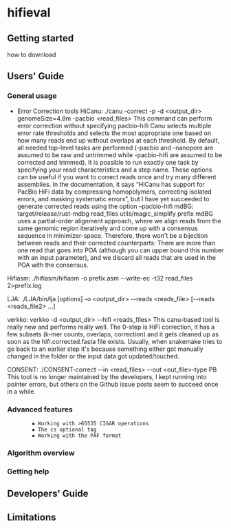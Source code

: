 # hifieval

## Getting started

how to download

## Users' Guide

### General usage
- Error Correction tools
HiCanu: 
	./canu -correct -p <prefix> -d <output_dir> genomeSize=4.8m -pacbio <read_files>
	This command can perform error correction without specifying pacbio-hifi
Canu selects multiple error rate thresholds and selects the most appropriate one based on how many reads end up without overlaps at each threshold. By default, all needed top-level tasks are performed (-pacbio and -nanopore are assumed to be raw and untrimmed while -pacbio-hifi are assumed to be corrected and trimmed). It is possible to run exactly one task by specifying your read characteristics and a step name. These options can be useful if you want to correct reads once and try many different assemblies. In the documentation, it says “HiCanu has support for PacBio HiFi data by compressing homopolymers, correcting isolated errors, and masking systematic errors”, but I have yet succeeded to generate corrected reads using the option –pacbio-hifi
mdBG:
	target/release/rust-mdbg  read_files utils/magic_simplify prefix
	mdBG uses a partial-order alignment approach, where we align reads from the same genomic region iteratively and come up with a consensus sequence in minimizer-space. Therefore, there won't be a bijection between reads and their corrected counterparts: There are more than one read that goes into POA (although you can upper bound this number with an input parameter), and we discard all reads that are used in the POA with the consensus. 

Hifiasm:
	./hifiasm/hifiasm -o prefix.asm --write-ec -t32 read_files 2>prefix.log

LJA:
	./LJA/bin/lja [options] -o <output_dir> --reads <reads_file> [--reads <reads_file2> …]

verkko:
	verkko -d <output_dir> --hifi <reads_files>
	This canu-based tool is really new and performs really well. The 0-step is HiFi correction, it has a few subsets (k-mer counts, overlaps, correction) and it gets cleaned up as soon as the hifi.corrected.fasta file exists. Usually, when snakemake tries to go back to an earlier step it's because something either got manually changed in the folder or the input data got updated/touched.

CONSENT:
	./CONSENT-correct --in <read_files> --out <out_file>-type PB
	This tool is no longer maintained by the developers, I kept running into pointer errors, but others on the Github issue posts seem to succeed once in a while.
    
### Advanced features
            ▪ Working with >65535 CIGAR operations
            ▪ The cs optional tag
            ▪ Working with the PAF format
### Algorithm overview
### Getting help

## Developers' Guide
## Limitations
